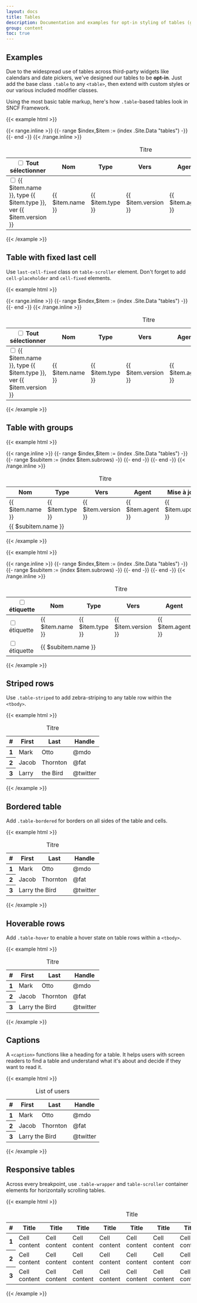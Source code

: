 ```yaml
---
layout: docs
title: Tables
description: Documentation and examples for opt-in styling of tables (given their prevalent use in JavaScript plugins) with Bootstrap.
group: content
toc: true
---
```


## Examples

Due to the widespread use of tables across third-party widgets like calendars and date pickers, we've designed our tables to be **opt-in**. Just add the base class `.table` to any `<table>`, then extend with custom styles or our various included modifier classes.

Using the most basic table markup, here's how `.table`-based tables look in SNCF Framework.

{{< example html >}}
<div class="table-wrapper">
  <div class="table-scroller dragscroll">
    <table class="table">
      <caption class="sr-only">Titre</caption>
      <thead class="thead thead-light">
        <tr>
          <th>
            <div class="cell-inner">
              <div class="custom-control custom-checkbox custom-checkbox-alone">
                <input type="checkbox" class="custom-control-input" id="examples-thead">
                <label class="custom-control-label" for="examples-thead"><span class="sr-only">Tout sélectionner</span></label>
              </div>
            </div>
          </th>
          <th scope="col"><div class="cell-inner">Nom</div></th>
          <th scope="col"><div class="cell-inner">Type</div></th>
          <th scope="col"><div class="cell-inner">Vers</div></th>
          <th scope="col"><div class="cell-inner">Agent</div></th>
          <th scope="col"><div class="cell-inner">Mise à jour</div></th>
          <th scope="col"><span class="sr-only">Actions</span></th>
        </tr>
      </thead>
      <tbody>
        {{< range.inline >}}
        {{- range $index,$item := (index .Site.Data "tables") -}}
        <tr>
          <td>
            <div class="cell-inner">
              <div class="custom-control custom-checkbox custom-checkbox-alone">
                <input type="checkbox" class="custom-control-input" id="examples-cell{{ $index }}">
                <label class="custom-control-label" for="examples-cell{{ $index }}"><span class="sr-only">{{ $item.name }}, type {{ $item.type }}, ver {{ $item.version }}</span></label>
              </div>
            </div>
          </td>
          <td><div class="cell-inner">{{ $item.name }}</div></td>
          <td><div class="cell-inner">{{ $item.type }}</div></td>
          <td><div class="cell-inner">{{ $item.version }}</div></td>
          <td><div class="cell-inner">{{ $item.agent }}</div></td>
          <td><div class="cell-inner">{{ $item.update }}</div></td>
          <td>
            <div class="cell-inner">
              <button class="btn btn-only-icon btn-transparent btn-favorite">
                <span class="sr-only">Favorite</span>
                <i class="icons-favorite-on icons-size-1x25" aria-hidden="true"></i>
              </button>
              <button class="btn btn-only-icon btn-transparent btn-color-gray">
                <span class="sr-only">Divers</span>
                <i class="icons-circle-information icons-size-1x25" aria-hidden="true"></i>
              </button>
              <div class="btn-group dropdown">
                <button class="btn btn-only-icon btn-transparent btn-color-gray" type="button" data-toggle="dropdown" aria-haspopup="true" aria-expanded="false" data-boundary="window" aria-controls="toggle{{ $index }}">
                  <span class="sr-only">Actions</span>
                  <i class="icons-options icons-size-1x75" aria-hidden="true"></i>
                </button>
                <div class="dropdown-menu dropdown-menu-right" id="examples-toggle{{ $index }}">
                  <button type="button" class="dropdown-item">Télécharger</button>
                  <button type="button" class="dropdown-item">Imprimer</button>
                  <button type="button" class="dropdown-item">Partager</button>
                </div>
              </div>
            </div>
          </td>
        </tr>
        {{- end -}}
        {{< /range.inline >}}
      </tbody>
    </table>
  </div>
</div>
{{< /example >}}

## Table with fixed last cell

Use `last-cell-fixed` class on `table-scroller` element. Don't forget to add `cell-placeholder` and `cell-fixed` elements.

{{< example html >}}
<div class="table-wrapper">
  <div class="table-scroller last-cell-fixed dragscroll">
    <table class="table">
      <caption class="sr-only">Titre</caption>
      <thead class="thead thead-light">
        <tr>
          <th>
            <div class="cell-inner">
              <div class="custom-control custom-checkbox custom-checkbox-alone">
                <input type="checkbox" class="custom-control-input" id="fixedlastrow-thead">
                <label class="custom-control-label" for="fixedlastrow-thead"><span class="sr-only">Tout sélectionner</span></label>
              </div>
            </div>
          </th>
          <th scope="col"><div class="cell-inner">Nom</div></th>
          <th scope="col"><div class="cell-inner">Type</div></th>
          <th scope="col"><div class="cell-inner">Vers</div></th>
          <th scope="col"><div class="cell-inner">Agent</div></th>
          <th scope="col"><div class="cell-inner">Mise à jour</div></th>
          <td class="cell-placeholder" aria-hidden="true"><span></span></td>
          <th class="cell-fixed"><span class="sr-only">Actions</span></th>
        </tr>
      </thead>
      <tbody class="tbody">
        {{< range.inline >}}
        {{- range $index,$item := (index .Site.Data "tables") -}}
        <tr>
          <td>
            <div class="cell-inner">
              <div class="custom-control custom-checkbox custom-checkbox-alone">
                <input type="checkbox" class="custom-control-input" id="fixedlastrow-cell{{ $index }}">
                <label class="custom-control-label" for="fixedlastrow-cell{{ $index }}"><span class="sr-only">{{ $item.name }}, type {{ $item.type }}, ver {{ $item.version }}</span></label>
              </div>
            </div>
          </td>
          <td><div class="cell-inner">{{ $item.name }}</div></td>
          <td><div class="cell-inner">{{ $item.type }}</div></td>
          <td><div class="cell-inner">{{ $item.version }}</div></td>
          <td><div class="cell-inner">{{ $item.agent }}</div></td>
          <td><div class="cell-inner">{{ $item.update }}</div></td>
          <td class="cell-placeholder"><span></span></td>
          <td class="cell-fixed">
            <div class="btn-group dropdown">
              <button class="btn btn-only-icon btn-transparent btn-color-gray" type="button" data-toggle="dropdown" aria-haspopup="true" aria-expanded="false" data-boundary="window" aria-controls="toggle1{{ $index }}">
                <span class="sr-only">Actions</span>
                <i class="icons-options icons-size-1x75" aria-hidden="true"></i>
              </button>
              <div class="dropdown-menu dropdown-menu-right" id="fixedlastrow-toggle{{ $index }}">
                <button type="button" class="dropdown-item">Télécharger</button>
                <button type="button" class="dropdown-item">Imprimer</button>
                <button type="button" class="dropdown-item">Partager</button>
              </div>
            </div>
          </td>
        </tr>
        {{- end -}}
        {{< /range.inline >}}
      </tbody>
    </table>
  </div>
</div>
{{< /example >}}

## Table with groups

{{< example html >}}
<div class="table-wrapper" data-component="table">
  <div class="table-scroller dragscroll">
    <table class="table">
      <caption class="sr-only">Titre</caption>
      <thead class="thead thead-light">
        <tr>
          <th scope="col"><div class="cell-inner cell-inner-350">Nom</div></th>
          <th scope="col"><div class="cell-inner">Type</div></th>
          <th scope="col"><div class="cell-inner">Vers</div></th>
          <th scope="col"><div class="cell-inner">Agent</div></th>
          <th scope="col"><div class="cell-inner">Mise à jour</div></th>
        </tr>
      </thead>
      <tbody class="tbody">
        {{< range.inline >}}
        {{- range $index,$item := (index .Site.Data "tables") -}}
        <tr class="trhead">
          <td class="cell-350 cell-caret" data-role="toggle-group-btn" data-id="{{ $index }}"><div class="cell-inner">{{ $item.name }}</div></td>
          <td><div class="cell-inner">{{ $item.type }}</div></td>
          <td><div class="cell-inner">{{ $item.version }}</div></td>
          <td><div class="cell-inner">{{ $item.agent }}</div></td>
          <td><div class="cell-inner">{{ $item.update }}</div></td>
        </tr>
        {{- range $subitem := (index $item.subrows) -}}
          <tr class="trgroup" data-trgroup="{{ $index }}">
            <td class="cell-350" colspan="5"><div class="cell-inner"><div class="text-truncate">{{ $subitem.name }}</div></div></td>
          </tr>
        {{- end -}}
        {{- end -}}
        {{< /range.inline >}}
      </tbody>
    </table>
  </div>
</div>
{{< /example >}}

{{< example html >}}
<div class="table-wrapper" data-component="table">
  <div class="table-scroller dragscroll">
    <table class="table">
      <caption class="sr-only">Titre</caption>
      <thead class="thead thead-light">
        <tr>
          <th scope="col">
            <div class="cell-inner">
              <div class="custom-control custom-checkbox custom-checkbox-alone">
                <input type="checkbox" class="custom-control-input" id="tablegroups-thead">
                <label class="custom-control-label" for="tablegroups-thead"><span class="sr-only">étiquette</span></label>
              </div>
            </div>
          </th>
          <th scope="col"><div class="cell-inner cell-inner-350">Nom</div></th>
          <th scope="col"><div class="cell-inner">Type</div></th>
          <th scope="col"><div class="cell-inner">Vers</div></th>
          <th scope="col"><div class="cell-inner">Agent</div></th>
          <th scope="col"><div class="cell-inner">Mise à jour</div></th>
        </tr>
      </thead>
      <tbody class="tbody">
        {{< range.inline >}}
        {{- range $index,$item := (index .Site.Data "tables") -}}
        <tr class="trhead">
          <td>
            <div class="cell-inner">
              <div class="custom-control custom-checkbox custom-checkbox-alone">
                <input type="checkbox" class="custom-control-input" id="tablegroups-cell{{ $index }}">
                <label class="custom-control-label" for="tablegroups-cell{{ $index }}"><span class="sr-only">étiquette</span></label>
              </div>
            </div>
          </td>
          <td class="cell-350 cell-caret" data-role="toggle-group-btn" data-id="{{ $index }}"><div class="cell-inner">{{ $item.name }}</div></td>
          <td><div class="cell-inner">{{ $item.type }}</div></td>
          <td><div class="cell-inner">{{ $item.version }}</div></td>
          <td><div class="cell-inner">{{ $item.agent }}</div></td>
          <td><div class="cell-inner">{{ $item.update }}</div></td>
        </tr>
        {{- range $subitem := (index $item.subrows) -}}
          <tr class="trgroup" data-trgroup="{{ $index }}">
            <td>
              <div class="cell-inner">
                <div class="custom-control custom-checkbox custom-checkbox-alone">
                  <input type="checkbox" class="custom-control-input" id="tablegroups-cell2{{ $index }}">
                  <label class="custom-control-label" for="tablegroups-cell2{{ $index }}"><span class="sr-only">étiquette</span></label>
                </div>
              </div>
            </td>
            <td class="cell-350" colspan="5"><div class="cell-inner"><div class="text-truncate">{{ $subitem.name }}</div></div></td>
          </tr>
        {{- end -}}
        {{- end -}}
        {{< /range.inline >}}
      </tbody>
    </table>
  </div>
</div>
{{< /example >}}

## Striped rows

Use `.table-striped` to add zebra-striping to any table row within the `<tbody>`.

{{< example html >}}
<table class="table table-striped">
  <caption class="sr-only">Titre</caption>
  <thead>
    <tr>
      <th scope="col"><div class="cell-inner">#</div></th>
      <th scope="col"><div class="cell-inner">First</div></th>
      <th scope="col"><div class="cell-inner">Last</div></th>
      <th scope="col"><div class="cell-inner">Handle</div></th>
    </tr>
  </thead>
  <tbody>
    <tr>
      <th scope="row"><div class="cell-inner">1</div></th>
      <td><div class="cell-inner">Mark</div></td>
      <td><div class="cell-inner">Otto</div></td>
      <td><div class="cell-inner">@mdo</div></td>
    </tr>
    <tr>
      <th scope="row"><div class="cell-inner">2</div></th>
      <td><div class="cell-inner">Jacob</div></td>
      <td><div class="cell-inner">Thornton</div></td>
      <td><div class="cell-inner">@fat</div></td>
    </tr>
    <tr>
      <th scope="row"><div class="cell-inner">3</div></th>
      <td><div class="cell-inner">Larry</div></td>
      <td><div class="cell-inner">the Bird</div></td>
      <td><div class="cell-inner">@twitter</div></td>
    </tr>
  </tbody>
</table>
{{< /example >}}

## Bordered table

Add `.table-bordered` for borders on all sides of the table and cells.

{{< example html >}}
<table class="table table-bordered">
  <caption class="sr-only">Titre</caption>
  <thead>
    <tr>
      <th scope="col"><div class="cell-inner">#</div></th>
      <th scope="col" id="cellfirst-t5"><div class="cell-inner">First</div></th>
      <th scope="col" id="celllast-t5"><div class="cell-inner">Last</div></th>
      <th scope="col"><div class="cell-inner">Handle</div></th>
    </tr>
  </thead>
  <tbody>
    <tr>
      <th scope="row"><div class="cell-inner">1</div></th>
      <td><div class="cell-inner">Mark</div></td>
      <td><div class="cell-inner">Otto</div></td>
      <td><div class="cell-inner">@mdo</div></td>
    </tr>
    <tr>
      <th scope="row"><div class="cell-inner">2</div></th>
      <td><div class="cell-inner">Jacob</div></td>
      <td><div class="cell-inner">Thornton</div></td>
      <td><div class="cell-inner">@fat</div></td>
    </tr>
    <tr>
      <th scope="row"><div class="cell-inner">3</div></th>
      <td colspan="2" headers="cellfirst-t5 celllast-t5"><div class="cell-inner">Larry the Bird</div></td>
      <td><div class="cell-inner">@twitter</div></td>
    </tr>
  </tbody>
</table>
{{< /example >}}

## Hoverable rows

Add `.table-hover` to enable a hover state on table rows within a `<tbody>`.

{{< example html >}}
<table class="table table-hover">
  <caption class="sr-only">Titre</caption>
  <thead>
    <tr>
      <th scope="col"><div class="cell-inner">#</div></th>
      <th scope="col" id="cellfirst-t6"><div class="cell-inner">First</div></th>
      <th scope="col" id="celllast-t6"><div class="cell-inner">Last</div></th>
      <th scope="col"><div class="cell-inner">Handle</div></th>
    </tr>
  </thead>
  <tbody>
    <tr>
      <th scope="row"><div class="cell-inner">1</div></th>
      <td><div class="cell-inner">Mark</div></td>
      <td><div class="cell-inner">Otto</div></td>
      <td><div class="cell-inner">@mdo</div></td>
    </tr>
    <tr>
      <th scope="row"><div class="cell-inner">2</div></th>
      <td><div class="cell-inner">Jacob</div></td>
      <td><div class="cell-inner">Thornton</div></td>
      <td><div class="cell-inner">@fat</div></td>
    </tr>
    <tr>
      <th scope="row"><div class="cell-inner">3</div></th>
      <td colspan="2" headers="cellfirst-t6 celllast-t6"><div class="cell-inner">Larry the Bird</div></td>
      <td><div class="cell-inner">@twitter</div></td>
    </tr>
  </tbody>
</table>
{{< /example >}}

## Captions

A `<caption>` functions like a heading for a table. It helps users with screen readers to find a table and understand what it's about and decide if they want to read it.

{{< example html >}}
<table class="table">
  <caption>List of users</caption>
  <thead>
    <tr>
      <th scope="col"><div class="cell-inner">#</div></th>
      <th scope="col" id="cellfirst-t6"><div class="cell-inner">First</div></th>
      <th scope="col" id="celllast-t6"><div class="cell-inner">Last</div></th>
      <th scope="col"><div class="cell-inner">Handle</div></th>
    </tr>
  </thead>
  <tbody>
    <tr>
      <th scope="row"><div class="cell-inner">1</div></th>
      <td><div class="cell-inner">Mark</div></td>
      <td><div class="cell-inner">Otto</div></td>
      <td><div class="cell-inner">@mdo</div></td>
    </tr>
    <tr>
      <th scope="row"><div class="cell-inner">2</div></th>
      <td><div class="cell-inner">Jacob</div></td>
      <td><div class="cell-inner">Thornton</div></td>
      <td><div class="cell-inner">@fat</div></td>
    </tr>
    <tr>
      <th scope="row"><div class="cell-inner">3</div></th>
      <td colspan="2" headers="cellfirst-t6 celllast-t6"><div class="cell-inner">Larry the Bird</div></td>
      <td><div class="cell-inner">@twitter</div></td>
    </tr>
  </tbody>
</table>
{{< /example >}}

## Responsive tables

Across every breakpoint, use `.table-wrapper` and `table-scroller` container elements for horizontally scrolling tables.


{{< example html >}}
<div class="table-wrapper" data-component="table">
  <div class="table-scroller dragscroll">
    <table class="table">
      <caption class="sr-only">Title</caption>
      <thead>
        <tr>
          <th scope="col"><div class="cell-inner">#</div></th>
          <th scope="col"><div class="cell-inner">Title</div></th>
          <th scope="col"><div class="cell-inner">Title</div></th>
          <th scope="col"><div class="cell-inner">Title</div></th>
          <th scope="col"><div class="cell-inner">Title</div></th>
          <th scope="col"><div class="cell-inner">Title</div></th>
          <th scope="col"><div class="cell-inner">Title</div></th>
          <th scope="col"><div class="cell-inner">Title</div></th>
          <th scope="col"><div class="cell-inner">Title</div></th>
          <th scope="col"><div class="cell-inner">Title</div></th>
        </tr>
      </thead>
      <tbody>
        <tr>
          <th scope="row"><div class="cell-inner">1</div></th>
          <td><div class="cell-inner">Cell content</div></td>
          <td><div class="cell-inner">Cell content</div></td>
          <td><div class="cell-inner">Cell content</div></td>
          <td><div class="cell-inner">Cell content</div></td>
          <td><div class="cell-inner">Cell content</div></td>
          <td><div class="cell-inner">Cell content</div></td>
          <td><div class="cell-inner">Cell content</div></td>
          <td><div class="cell-inner">Cell content</div></td>
          <td><div class="cell-inner">Cell content</div></td>
        </tr>
        <tr>
          <th scope="row"><div class="cell-inner">2</div></th>
          <td><div class="cell-inner">Cell content</div></td>
          <td><div class="cell-inner">Cell content</div></td>
          <td><div class="cell-inner">Cell content</div></td>
          <td><div class="cell-inner">Cell content</div></td>
          <td><div class="cell-inner">Cell content</div></td>
          <td><div class="cell-inner">Cell content</div></td>
          <td><div class="cell-inner">Cell content</div></td>
          <td><div class="cell-inner">Cell content</div></td>
          <td><div class="cell-inner">Cell content</div></td>
        </tr>
        <tr>
          <th scope="row"><div class="cell-inner">3</div></th>
          <td><div class="cell-inner">Cell content</div></td>
          <td><div class="cell-inner">Cell content</div></td>
          <td><div class="cell-inner">Cell content</div></td>
          <td><div class="cell-inner">Cell content</div></td>
          <td><div class="cell-inner">Cell content</div></td>
          <td><div class="cell-inner">Cell content</div></td>
          <td><div class="cell-inner">Cell content</div></td>
          <td><div class="cell-inner">Cell content</div></td>
          <td><div class="cell-inner">Cell content</div></td>
        </tr>
      </tbody>
    </table>
  </div>
</div>
{{< /example >}}
